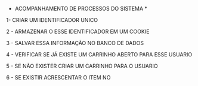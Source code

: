 * ACOMPANHAMENTO DE PROCESSOS DO SISTEMA *


1- CRIAR UM IDENTIFICADOR UNICO

2 - ARMAZENAR O ESSE IDENTIFICADOR EM UM COOKIE

3 - SALVAR ESSA INFORMAÇÃO NO BANCO DE DADOS 

4 - VERIFICAR SE JÁ EXISTE UM CARRINHO ABERTO PARA ESSE USUARIO

5 - SE NÃO EXISTER CRIAR UM CARRINHO PARA O USUARIO 

6 - SE EXISTIR ACRESCENTAR O ITEM NO 